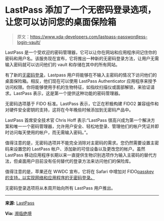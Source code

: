 # LastPass 添加了一个无密码登录选项，让您可以访问您的桌面保险箱

> 原文：<https://www.xda-developers.com/lastpass-passwordless-login-vault/>

LastPass 是一个受欢迎的密码管理器，它可以让你在网站和应用程序间记住你的密码和用户名。该服务现在宣布，它将推出一种新的无密码登录方法，让用户无需输入密码就可以访问他们的 vault 和存储在其中的所有网站。

有了新的[无密码登录](https://www.xda-developers.com/your-phone-could-replace-passwords/)，Lastpass 用户将能够在不输入主密码的情况下访问他们的桌面保险箱。相反，他们现在可以使用 LastPass Authenticator 应用程序来授予访问权限。你将能够使用手机的生物特征，如指纹扫描仪或面部解锁，来验证请求。LastPass 表示，这是第一个提供这种功能的密码管理器。

无密码选项基于 FIDO 标准。LastPass 表示，它正在积极构建 FIDO2 兼容组件和对硬件安全密钥的支持，这将在今年晚些时候添加到无密码产品中。

LastPass 首席安全技术官 Chris Hoff 表示:“LastPass 很高兴成为第一个解决方案和唯一一个密码管理器，允许用户安全、轻松地登录、管理他们的帐户凭证并即时访问每天使用的帐户，而无需输入密码。”。

值得注意的是，无密码选项并不能完全消除对主密码的需求。您仍然需要设置主密码来设置您的 LastPass 帐户、添加新的可信设备以及更改您的帐户。虽然 LastPass 移动应用程序长期以来一直提供生物识别选项作为输入主密码的替代方法，但桌面用户目前没有任何替代的登录方法来访问他们的保险库。

值得注意的是，苹果还在 WWDC 宣布，它将在 Safari 中增加对 FIDO[passkey 的支持，以实现网络和应用程序的无密码登录。](https://www.xda-developers.com/safari-shared-tab-groups-passkeys/)

无密码登录选项将从本周开始向所有 LastPass 用户推出。

* * *

**来源:** [LastPass](https://blog.lastpass.com/2022/06/lastpass-is-first-password-manager-committed-to-a-fido-supported-passwordless-future/)

**Via:** [濒临绝境](https://www.theverge.com/2022/6/6/23156110/lastpass-authenticator-app-passwordless-login)